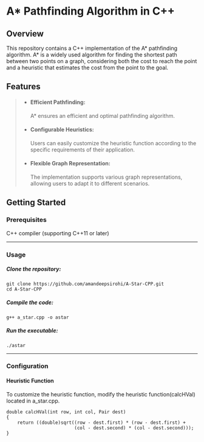 # A* Pathfinding Algorithm in C++

## Overview

This repository contains a C++ implementation of the A* pathfinding algorithm. A* is a widely used algorithm for finding the shortest path between two points on a graph, considering both the cost to reach the point and a heuristic that estimates the cost from the point to the goal.

## Features

>- <h4> Efficient Pathfinding: </h4>  A* ensures an efficient and optimal pathfinding algorithm.
>- <h4> Configurable Heuristics: </h4> Users can easily customize the heuristic function according to the specific requirements of their application.
>- <h4> Flexible Graph Representation: </h4> The implementation supports various graph representations, allowing users to adapt it to different scenarios.

## Getting Started

### Prerequisites
C++ compiler (supporting C++11 or later)

<hr/>

### Usage

##### Clone the repository:
```console
git clone https://github.com/amandeepsirohi/A-Star-CPP.git
cd A-Star-CPP
```
##### Compile the code:
```console
g++ a_star.cpp -o astar
```
##### Run the executable:
```console
./astar
```

<hr/>

### Configuration

#### Heuristic Function
To customize the heuristic function, modify the heuristic function(calcHVal) located in a_star.cpp.
```console
double calcHVal(int row, int col, Pair dest)
{
    return ((double)sqrt((row - dest.first) * (row - dest.first) +
                         (col - dest.second) * (col - dest.second)));
}
```

